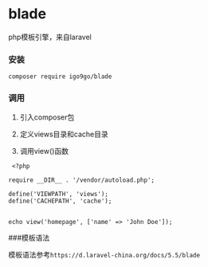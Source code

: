 # blade
php模板引擎，来自laravel

### 安装

`composer require igo9go/blade`

### 调用

1. 引入composer包

2. 定义views目录和cache目录

3. 调用view()函数


```
 <?php
  
require __DIR__ . '/vendor/autoload.php';

define('VIEWPATH', 'views');
define('CACHEPATH', 'cache');


echo view('homepage', ['name' => 'John Doe']);
```

###模板语法

模板语法参考`https://d.laravel-china.org/docs/5.5/blade`